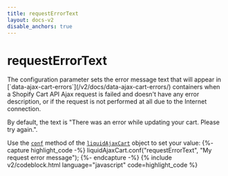 ```yaml
---
title: requestErrorText
layout: docs-v2
disable_anchors: true
---
```


# requestErrorText

<p class="lead" markdown="1">
  The configuration parameter sets the error message text that will appear in [`data-ajax-cart-errors`](/v2/docs/data-ajax-cart-errors/) containers when a Shopify Cart API Ajax request is failed and doesn't have any error description, or if the request is not performed at all due to the Internet connection.
</p>

By default, the text is "There was an error while updating your cart. Please try again.".

Use the [`conf`](/v2/docs/liquid-ajax-cart-conf) method of the [`liquidAjaxCart`](/v2/docs/liquid-ajax-cart) object to set your value:
{%- capture highlight_code -%}
liquidAjaxCart.conf("requestErrorText", "My request error message");
{%- endcapture -%}
{% include v2/codeblock.html language="javascript" code=highlight_code %}